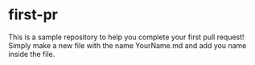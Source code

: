 # first-pr

This is a sample repository to help you complete your first pull request! <br />
Simply make a new file with the name YourName.md and add you name inside the file.
